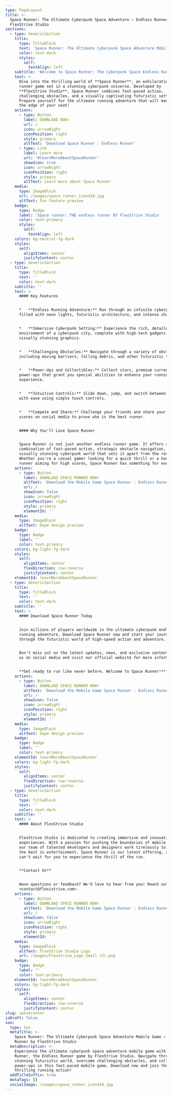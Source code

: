 ```yaml
---
type: PageLayout
title: >-
  Space Runner: The Ultimate Cyberpunk Space Adventure – Endless Runner by
  FlexStrive Studio
sections:
  - type: GenericSection
    title:
      type: TitleBlock
      text: 'Space Runner: The Ultimate Cyberpunk Space Adventure Mobile Game'
      color: text-dark
      styles:
        self:
          textAlign: left
    subtitle: 'Welcome to Space Runner: The Cyberpunk Space Endless Runner Game'
    text: >
      Dive into the thrilling world of **Space Runner**, an exhilarating endless
      runner game set in a stunning cyberpunk universe. Developed by
      **FlexStrive Studio**, Space Runner combines fast-paced action,
      challenging obstacles, and a visually captivating futuristic setting.
      Prepare yourself for the ultimate running adventure that will keep you on
      the edge of your seat!
    actions:
      - type: Button
        label: DOWNLOAD NOW!
        url: /
        icon: arrowRight
        iconPosition: right
        style: primary
        altText: 'Download Space Runner : Endless Runner'
      - type: Link
        label: Learn more
        url: '#learnMoreAboutSpaceRunner'
        showIcon: true
        icon: arrowRight
        iconPosition: right
        style: primary
        altText: Learn more about Space Runner
    media:
      type: ImageBlock
      url: /images/space_runner_icon428.jpg
      altText: Fun feature preview
    badge:
      type: Badge
      label: 'Space runner: THE endless runner BY FlexStrive Studio'
      color: text-primary
      styles:
        self:
          textAlign: left
    colors: bg-neutral-fg-dark
    styles:
      self:
        alignItems: center
        justifyContent: center
  - type: GenericSection
    title:
      type: TitleBlock
      text: ''
      color: text-dark
    subtitle: ''
    text: >
      #### Key Features


      *   **Endless Running Adventure:** Run through an infinite cyberpunk world
      filled with neon lights, futuristic architecture, and intense challenges.


      *   **Immersive Cyberpunk Setting:** Experience the rich, detailed
      environment of a cyberpunk city, complete with high-tech gadgets and
      visually stunning graphics.


      *   **Challenging Obstacles:** Navigate through a variety of obstacles,
      including moving barriers, falling debris, and other futuristic traps.


      *   **Power-Ups and Collectibles:** Collect stars, premium currency, and
      power-ups that grant you special abilities to enhance your running
      experience.


      *   **Intuitive Controls:** Slide down, jump, and switch between lanes
      with ease using simple touch controls.


      *   **Compete and Share:** Challenge your friends and share your high
      scores on social media to prove who is the best runner.


      #### Why You'll Love Space Runner


      Space Runner is not just another endless runner game. It offers a unique
      combination of fast-paced action, strategic obstacle navigation, and a
      visually stunning cyberpunk world that sets it apart from the rest.
      Whether you're a casual gamer looking for a quick thrill or a hardcore
      runner aiming for high scores, Space Runner has something for everyone.
    actions:
      - type: Button
        label: DOWNLOAD SPACE RUNNER NOW!
        altText: 'Download the Mobile Game Space Runner : Endless Runner '
        url: /
        showIcon: false
        icon: arrowRight
        iconPosition: right
        style: primary
        elementId: ''
    media:
      type: ImageBlock
      altText: Dope design preview
    badge:
      type: Badge
      label: ''
      color: text-primary
    colors: bg-light-fg-dark
    styles:
      self:
        alignItems: center
        flexDirection: row-reverse
        justifyContent: center
    elementId: learnMoreAboutSpaceRunner
  - type: GenericSection
    title:
      type: TitleBlock
      text: ''
      color: text-dark
    subtitle: ''
    text: >
      #### Download Space Runner Today


      Join millions of players worldwide in the ultimate cyberpunk endless
      running adventure. Download Space Runner now and start your journey
      through the futuristic world of high-speed action and adventure.


      Don't miss out on the latest updates, news, and exclusive content! Follow
      us on social media and visit our official website for more information.


      **Get ready to run like never before. Welcome to Space Runner!**
    actions:
      - type: Button
        label: DOWNLOAD SPACE RUNNER NOW!
        altText: 'Download the Mobile Game Space Runner : Endless Runner '
        url: /
        showIcon: false
        icon: arrowRight
        iconPosition: right
        style: primary
        elementId: ''
    media:
      type: ImageBlock
      altText: Dope design preview
    badge:
      type: Badge
      label: ''
      color: text-primary
    elementId: learnMoreAboutSpaceRunner
    colors: bg-light-fg-dark
    styles:
      self:
        alignItems: center
        flexDirection: row-reverse
        justifyContent: center
  - type: GenericSection
    title:
      type: TitleBlock
      text: ''
      color: text-dark
    subtitle: ''
    text: >
      #### About FlexStrive Studio


      FlexStrive Studio is dedicated to creating immersive and innovative gaming
      experiences. With a passion for pushing the boundaries of mobile gaming,
      our team of talented developers and designers work tirelessly to bring you
      the best in entertainment. Space Runner is our latest offering, and we
      can't wait for you to experience the thrill of the run.


      **Contact Us**


      Have questions or feedback? We'd love to hear from you! Reach out to us at
      <contact@flexistrive.com>.
    actions:
      - type: Button
        label: DOWNLOAD SPACE RUNNER NOW!
        altText: 'Download the Mobile Game Space Runner : Endless Runner '
        url: /
        showIcon: false
        icon: arrowRight
        iconPosition: right
        style: primary
        elementId: ''
    media:
      type: ImageBlock
      altText: FlexStrive Studio Logo
      url: /images/FlexStrive_Logo_Small (2).png
    badge:
      type: Badge
      label: ''
      color: text-primary
    elementId: learnMoreAboutSpaceRunner
    colors: bg-light-fg-dark
    styles:
      self:
        alignItems: center
        flexDirection: row-reverse
        justifyContent: center
slug: spacerunner
isDraft: false
seo:
  type: Seo
  metaTitle: >-
    Space Runner: The Ultimate Cyberpunk Space Adventure Mobile Game – Endless
    Runner by FlexStrive Studio
  metaDescription: >-
    Experience the ultimate cyberpunk space adventure mobile game with Space
    Runner, the Endless Runner game by FlexStrive Studio. Navigate through a
    stunning futuristic world, overcome challenging obstacles, and collect
    power-ups in this fast-paced mobile game. Download now and join the
    thrilling running action!
  addTitleSuffix: true
  metaTags: []
  socialImage: /images/space_runner_icon428.jpg
---
```

